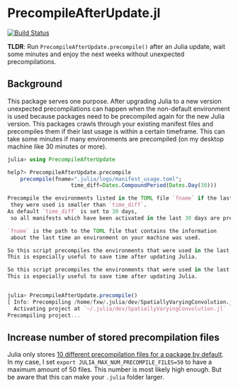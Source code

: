 # PrecompileAfterUpdate.jl
[![Build Status](https://github.com/roflmaostc/PrecompileAfterUpdate.jl/actions/workflows/CI.yml/badge.svg?branch=main)](https://github.com/roflmaostc/PrecompileAfterUpdate.jl/actions/workflows/CI.yml?query=branch%3Amain)

**TLDR**: Run `PrecompileAfterUpdate.precompile()` after an Julia update, wait some minutes and enjoy the next weeks without unexpected precompilations.  

## Background
This package serves one purpose. After upgrading Julia to a new version unexpected precompilations can happen when the non-default environment is used because packages need to be precompiled again for the new Julia version.
This packages crawls through your existing manifest files and precompiles them if their last usage is within a certain timeframe.
This can take some minutes if many environments are precompiled (on my desktop machine like 30 minutes or more).
```julia
julia> using PrecompileAfterUpdate

help?> PrecompileAfterUpdate.precompile
    precompile(fname=".julia/logs/manifest_usage.toml";
                    time_diff=Dates.CompoundPeriod(Dates.Day(30)))

Precompile the environments listed in the TOML file `fname` if the last time
 they were used is smaller than `time_diff`.
As default `time_diff` is set to 30 days,
 so all manifests which have been activated in the last 30 days are precompiled.

`fname` is the path to the TOML file that contains the information
 about the last time an environment on your machine was used.

So this script precompiles the environments that were used in the last 30 days.
This is especially useful to save time after updating Julia.

So this script precompiles the environments that were used in the last 30 days.
This is especially useful to save time after updating Julia.


julia> PrecompileAfterUpdate.precompile()
[ Info: Precompiling /home/fxw/.julia/dev/SpatiallyVaryingConvolution.jl/Manifest.toml
  Activating project at `~/.julia/dev/SpatiallyVaryingConvolution.jl`
Precompiling project...
```

## Increase number of stored precompilation files
Julia only stores [10 different precompilation files for a package by default](https://docs.julialang.org/en/v1/manual/environment-variables/#env-max-num-precompile-files).
In my case, I set `export JULIA_MAX_NUM_PRECOMPILE_FILES=50` to have a maximum amount of 50 files. This number is most likely high enough. But be aware that this can make your `.julia` folder larger.


